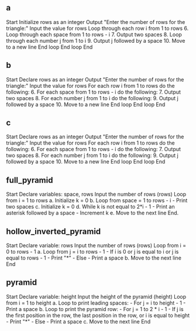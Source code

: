 ## a
Start
Initialize rows as an integer
Output "Enter the number of rows for the triangle:"
Input the value for rows
Loop through each row i from 1 to rows 6. Loop through each space from 1 to rows - i 7. Output two spaces 8. Loop through each number j from 1 to i 9. Output j followed by a space 10. Move to a new line
End loop
End loop
End
## b
Start
Declare rows as an integer
Output "Enter the number of rows for the triangle:"
Input the value for rows
For each row i from 1 to rows do the following: 6. For each space from 1 to rows - i do the following: 7. Output two spaces 8. For each number j from 1 to i do the following: 9. Output j followed by a space 10. Move to a new line
End loop
End loop
End
## c
Start
Declare rows as an integer
Output "Enter the number of rows for the triangle:"
Input the value for rows
For each row i from 1 to rows do the following: 6. For each space from 1 to rows - i do the following: 7. Output two spaces 8. For each number j from 1 to i do the following: 9. Output j followed by a space 10. Move to a new line
End loop
End loop
End
## full_pyramid
Start
Declare variables: space, rows
Input the number of rows (rows)
Loop from i = 1 to rows a. Initialize k = 0 b. Loop from space = 1 to rows - i - Print two spaces c. Initialize k = 0 d. While k is not equal to 2*i - 1 - Print an asterisk followed by a space - Increment k e. Move to the next line
End.
## hollow_inverted_pyramid
Start
Declare variable: rows
Input the number of rows (rows)
Loop from i = 0 to rows - 1 a. Loop from j = i to rows - 1 - If i is 0 or j is equal to i or j is equal to rows - 1 - Print "*" - Else - Print a space b. Move to the next line
End
## pyramid 
Start
Declare variable: height
Input the height of the pyramid (height)
Loop from i = 1 to height a. Loop to print leading spaces: - For j = i to height - 1 - Print a space b. Loop to print the pyramid row: - For j = 1 to 2 * i - 1 - If j is the first position in the row, the last position in the row, or i is equal to height - Print "*" - Else - Print a space c. Move to the next line
End

